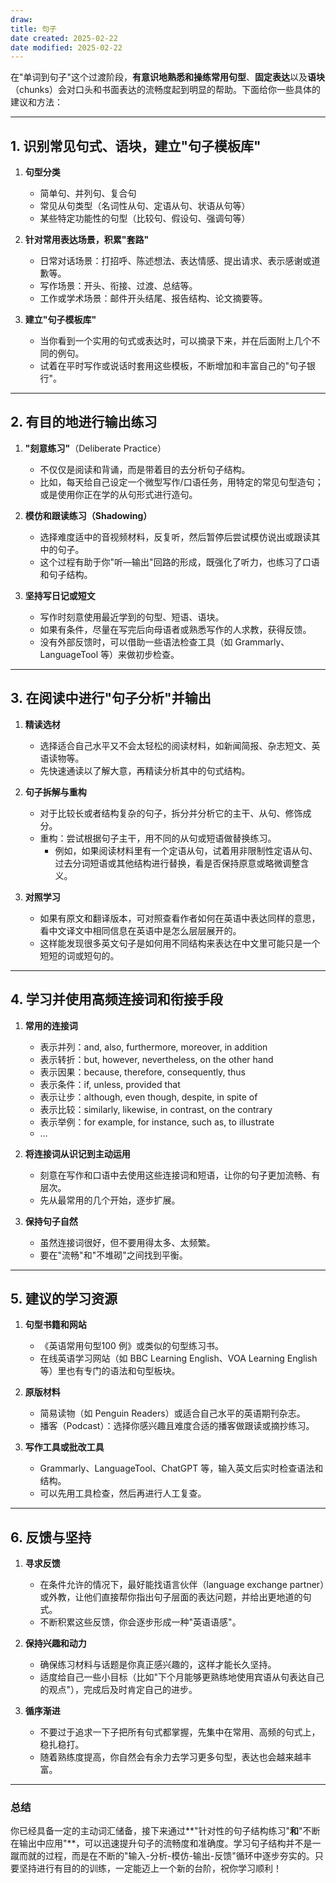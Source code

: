 ```yaml
---
draw:
title: 句子
date created: 2025-02-22
date modified: 2025-02-22
---
```


在"单词到句子"这个过渡阶段，**有意识地熟悉和操练常用句型**、**固定表达**以及**语块**（chunks）会对口头和书面表达的流畅度起到明显的帮助。下面给你一些具体的建议和方法：

---

## 1. 识别常见句式、语块，建立"句子模板库"

1. **句型分类**
    
    - 简单句、并列句、复合句
    - 常见从句类型（名词性从句、定语从句、状语从句等）
    - 某些特定功能性的句型（比较句、假设句、强调句等）
2. **针对常用表达场景，积累"套路"**
    
    - 日常对话场景：打招呼、陈述想法、表达情感、提出请求、表示感谢或道歉等。
    - 写作场景：开头、衔接、过渡、总结等。
    - 工作或学术场景：邮件开头结尾、报告结构、论文摘要等。
3. **建立"句子模板库"**
    
    - 当你看到一个实用的句式或表达时，可以摘录下来，并在后面附上几个不同的例句。
    - 试着在平时写作或说话时套用这些模板，不断增加和丰富自己的"句子银行"。

---

## 2. 有目的地进行输出练习

1. **"刻意练习"**（Deliberate Practice）
    
    - 不仅仅是阅读和背诵，而是带着目的去分析句子结构。
    - 比如，每天给自己设定一个微型写作/口语任务，用特定的常见句型造句；或是使用你正在学的从句形式进行造句。
2. **模仿和跟读练习（Shadowing）**
    
    - 选择难度适中的音视频材料，反复听，然后暂停后尝试模仿说出或跟读其中的句子。
    - 这个过程有助于你"听—输出"回路的形成，既强化了听力，也练习了口语和句子结构。
3. **坚持写日记或短文**
    
    - 写作时刻意使用最近学到的句型、短语、语块。
    - 如果有条件，尽量在写完后向母语者或熟悉写作的人求教，获得反馈。
    - 没有外部反馈时，可以借助一些语法检查工具（如 Grammarly、LanguageTool 等）来做初步检查。

---

## 3. 在阅读中进行"句子分析"并输出

1. **精读选材**
    
    - 选择适合自己水平又不会太轻松的阅读材料，如新闻简报、杂志短文、英语读物等。
    - 先快速通读以了解大意，再精读分析其中的句式结构。
2. **句子拆解与重构**
    
    - 对于比较长或者结构复杂的句子，拆分并分析它的主干、从句、修饰成分。
    - 重构：尝试根据句子主干，用不同的从句或短语做替换练习。
        - 例如，如果阅读材料里有一个定语从句，试着用非限制性定语从句、过去分词短语或其他结构进行替换，看是否保持原意或略微调整含义。
3. **对照学习**
    
    - 如果有原文和翻译版本，可对照查看作者如何在英语中表达同样的意思，看中文译文中相同信息在英语中是怎么层层展开的。
    - 这样能发现很多英文句子是如何用不同结构来表达在中文里可能只是一个短短的词或短句的。

---

## 4. 学习并使用高频连接词和衔接手段

1. **常用的连接词**
    
    - 表示并列：and, also, furthermore, moreover, in addition
    - 表示转折：but, however, nevertheless, on the other hand
    - 表示因果：because, therefore, consequently, thus
    - 表示条件：if, unless, provided that
    - 表示让步：although, even though, despite, in spite of
    - 表示比较：similarly, likewise, in contrast, on the contrary
    - 表示举例：for example, for instance, such as, to illustrate
    - …
2. **将连接词从识记到主动运用**
    
    - 刻意在写作和口语中去使用这些连接词和短语，让你的句子更加流畅、有层次。
    - 先从最常用的几个开始，逐步扩展。
3. **保持句子自然**
    
    - 虽然连接词很好，但不要用得太多、太频繁。
    - 要在"流畅"和"不堆砌"之间找到平衡。

---

## 5. 建议的学习资源

1. **句型书籍和网站**
    
    - 《英语常用句型100 例》或类似的句型练习书。
    - 在线英语学习网站（如 BBC Learning English、VOA Learning English 等）里也有专门的语法和句型板块。
2. **原版材料**
    
    - 简易读物（如 Penguin Readers）或适合自己水平的英语期刊杂志。
    - 播客（Podcast）：选择你感兴趣且难度合适的播客做跟读或摘抄练习。
3. **写作工具或批改工具**
    
    - Grammarly、LanguageTool、ChatGPT 等，输入英文后实时检查语法和结构。
    - 可以先用工具检查，然后再进行人工复查。

---

## 6. 反馈与坚持

1. **寻求反馈**
    
    - 在条件允许的情况下，最好能找语言伙伴（language exchange partner）或外教，让他们直接帮你指出句子层面的表达问题，并给出更地道的句式。
    - 不断积累这些反馈，你会逐步形成一种"英语语感"。
2. **保持兴趣和动力**
    
    - 确保练习材料与话题是你真正感兴趣的，这样才能长久坚持。
    - 适度给自己一些小目标（比如"下个月能够更熟练地使用宾语从句表达自己的观点"），完成后及时肯定自己的进步。
3. **循序渐进**
    
    - 不要过于追求一下子把所有句式都掌握，先集中在常用、高频的句式上，稳扎稳打。
    - 随着熟练度提高，你自然会有余力去学习更多句型，表达也会越来越丰富。

---

### 总结

你已经具备一定的主动词汇储备，接下来通过**"针对性的句子结构练习"**和**"不断在输出中应用"**，可以迅速提升句子的流畅度和准确度。学习句子结构并不是一蹴而就的过程，而是在不断的"输入-分析-模仿-输出-反馈"循环中逐步夯实的。只要坚持进行有目的的训练，一定能迈上一个新的台阶，祝你学习顺利！
